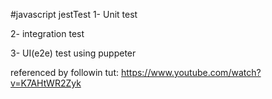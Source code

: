 #javascript jestTest
1- Unit test 

2- integration test

3- UI(e2e) test using puppeter


referenced by followin tut:
https://www.youtube.com/watch?v=K7AHtWR2Zyk
